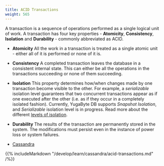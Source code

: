 ```yaml
---
title: ACID Transactions
weight: 565
---
```


A transaction is a sequence of operations performed as a single logical unit of work. A transaction
has four key properties - **Atomicity**, **Consistency**, **Isolation** and **Durability** -
commonly abbreviated as ACID.

- **Atomicity** All the work in a transaction is treated as a single atomic unit - either all of it
    is performed or none of it is.

- **Consistency** A completed transaction leaves the database in a consistent internal state. This
    can either be all the operations in the transactions succeeding or none of them succeeding.

- **Isolation** This property determines how/when changes made by one transaction become visible to
    the other. For example, a *serializable* isolation level guarantees that two concurrent
    transactions appear as if one executed after the other (i.e. as if they occur in a completely
    isolated fashion). Currently, YugaByte DB supports *Snapshot Isolation*, and *Serializable*
    isolation level is in progress. Read more about the different [levels of
    isolation](/architecture/transactions/isolation-levels/).

- **Durability** The results of the transaction are permanently stored in the system. The
    modifications must persist even in the instance of power loss or system failures.


<ul class="nav nav-tabs nav-tabs-yb">
  <li class="active">
    <a href="#cassandra">
      <i class="icon-cassandra" aria-hidden="true"></i>
      Cassandra
    </a>
  </li>
</ul>

<div class="tab-content">
  <div id="cassandra" class="tab-pane fade in active">
    {{% includeMarkdown "/develop/learn/cassandra/acid-transactions.md" /%}}
  </div>
</div>
